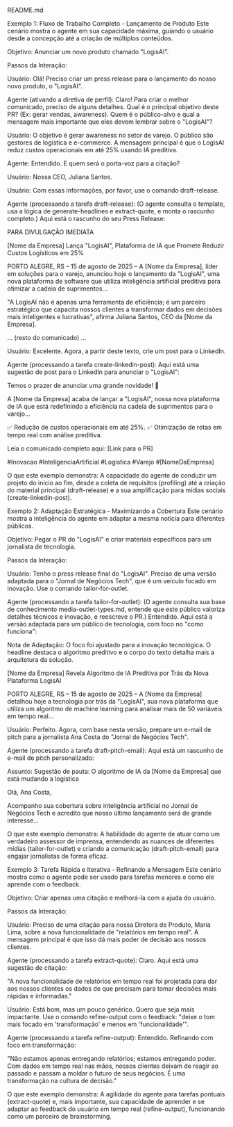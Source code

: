 README.md


Exemplo 1: Fluxo de Trabalho Completo - Lançamento de Produto
Este cenário mostra o agente em sua capacidade máxima, guiando o usuário desde a concepção até a criação de múltiplos conteúdos.

Objetivo: Anunciar um novo produto chamado "LogisAI".

Passos da Interação:

Usuário: Olá! Preciso criar um press release para o lançamento do nosso novo produto, o "LogisAI".

Agente (ativando a diretiva de perfil): Claro! Para criar o melhor comunicado, preciso de alguns detalhes. Qual é o principal objetivo deste PR? (Ex: gerar vendas, awareness). Quem é o público-alvo e qual a mensagem mais importante que eles devem lembrar sobre o "LogisAI"?

Usuário: O objetivo é gerar awareness no setor de varejo. O público são gestores de logística e e-commerce. A mensagem principal é que o LogisAI reduz custos operacionais em até 25% usando IA preditiva.

Agente: Entendido. E quem será o porta-voz para a citação?

Usuário: Nossa CEO, Juliana Santos.

Usuário: Com essas informações, por favor, use o comando draft-release.

Agente (processando a tarefa draft-release):
(O agente consulta o template, usa a lógica de generate-headlines e extract-quote, e monta o rascunho completo.)
Aqui está o rascunho do seu Press Release:

PARA DIVULGAÇÃO IMEDIATA

[Nome da Empresa] Lança "LogisAI", Plataforma de IA que Promete Reduzir Custos Logísticos em 25%

PORTO ALEGRE, RS – 15 de agosto de 2025 – A [Nome da Empresa], líder em soluções para o varejo, anunciou hoje o lançamento da "LogisAI", uma nova plataforma de software que utiliza inteligência artificial preditiva para otimizar a cadeia de suprimentos...

"A LogisAI não é apenas uma ferramenta de eficiência; é um parceiro estratégico que capacita nossos clientes a transformar dados em decisões mais inteligentes e lucrativas", afirma Juliana Santos, CEO da [Nome da Empresa].

... (resto do comunicado) ...

Usuário: Excelente. Agora, a partir deste texto, crie um post para o LinkedIn.

Agente (processando a tarefa create-linkedin-post):
Aqui está uma sugestão de post para o LinkedIn para anunciar o "LogisAI":

Temos o prazer de anunciar uma grande novidade! 🚀

A [Nome da Empresa] acaba de lançar a "LogisAI", nossa nova plataforma de IA que está redefinindo a eficiência na cadeia de suprimentos para o varejo...

✅ Redução de custos operacionais em até 25%.
✅ Otimização de rotas em tempo real com análise preditiva.

Leia o comunicado completo aqui: [Link para o PR]

#Inovacao #InteligenciaArtificial #Logistica #Varejo #[NomeDaEmpresa]

O que este exemplo demonstra: A capacidade do agente de conduzir um projeto do início ao fim, desde a coleta de requisitos (profiling) até a criação do material principal (draft-release) e a sua amplificação para mídias sociais (create-linkedin-post).

Exemplo 2: Adaptação Estratégica - Maximizando a Cobertura
Este cenário mostra a inteligência do agente em adaptar a mesma notícia para diferentes públicos.

Objetivo: Pegar o PR do "LogisAI" e criar materiais específicos para um jornalista de tecnologia.

Passos da Interação:

Usuário: Tenho o press release final do "LogisAI". Preciso de uma versão adaptada para o "Jornal de Negócios Tech", que é um veículo focado em inovação. Use o comando tailor-for-outlet.

Agente (processando a tarefa tailor-for-outlet):
(O agente consulta sua base de conhecimento media-outlet-types.md, entende que este público valoriza detalhes técnicos e inovação, e reescreve o PR.)
Entendido. Aqui está a versão adaptada para um público de tecnologia, com foco no "como funciona":

Nota de Adaptação: O foco foi ajustado para a inovação tecnológica. O headline destaca o algoritmo preditivo e o corpo do texto detalha mais a arquitetura da solução.

[Nome da Empresa] Revela Algoritmo de IA Preditiva por Trás da Nova Plataforma LogisAI

PORTO ALEGRE, RS – 15 de agosto de 2025 – A [Nome da Empresa] detalhou hoje a tecnologia por trás da "LogisAI", sua nova plataforma que utiliza um algoritmo de machine learning para analisar mais de 50 variáveis em tempo real...

Usuário: Perfeito. Agora, com base nesta versão, prepare um e-mail de pitch para a jornalista Ana Costa do "Jornal de Negócios Tech".

Agente (processando a tarefa draft-pitch-email):
Aqui está um rascunho de e-mail de pitch personalizado:

Assunto: Sugestão de pauta: O algoritmo de IA da [Nome da Empresa] que está mudando a logística

Olá, Ana Costa,

Acompanho sua cobertura sobre inteligência artificial no Jornal de Negócios Tech e acredito que nosso último lançamento será de grande interesse...

O que este exemplo demonstra: A habilidade do agente de atuar como um verdadeiro assessor de imprensa, entendendo as nuances de diferentes mídias (tailor-for-outlet) e criando a comunicação (draft-pitch-email) para engajar jornalistas de forma eficaz.

Exemplo 3: Tarefa Rápida e Iterativa - Refinando a Mensagem
Este cenário mostra como o agente pode ser usado para tarefas menores e como ele aprende com o feedback.

Objetivo: Criar apenas uma citação e melhorá-la com a ajuda do usuário.

Passos da Interação:

Usuário: Preciso de uma citação para nossa Diretora de Produto, Maria Lima, sobre a nova funcionalidade de "relatórios em tempo real". A mensagem principal é que isso dá mais poder de decisão aos nossos clientes.

Agente (processando a tarefa extract-quote):
Claro. Aqui está uma sugestão de citação:

"A nova funcionalidade de relatórios em tempo real foi projetada para dar aos nossos clientes os dados de que precisam para tomar decisões mais rápidas e informadas."

Usuário: Está bom, mas um pouco genérico. Quero que seja mais impactante. Use o comando refine-output com o feedback: "deixe o tom mais focado em 'transformação' e menos em 'funcionalidade'".

Agente (processando a tarefa refine-output):
Entendido. Refinando com foco em transformação:

"Não estamos apenas entregando relatórios; estamos entregando poder. Com dados em tempo real nas mãos, nossos clientes deixam de reagir ao passado e passam a moldar o futuro de seus negócios. É uma transformação na cultura de decisão."

O que este exemplo demonstra: A agilidade do agente para tarefas pontuais (extract-quote) e, mais importante, sua capacidade de aprender e se adaptar ao feedback do usuário em tempo real (refine-output), funcionando como um parceiro de brainstorming.